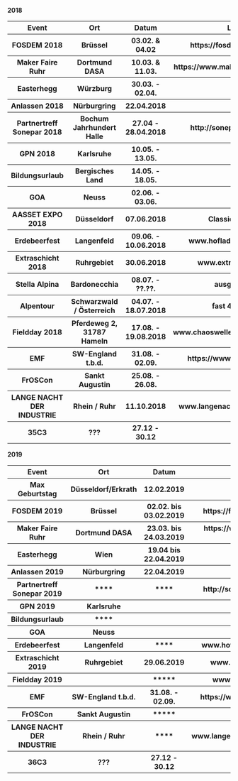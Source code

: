 **2018**

<TABLE>
<tr><th width=25%>Event</th><th width=25%>Ort</th><th width=20% >Datum</th><th width=30% >Link</th></tr>
<tr><th> FOSDEM 2018 </th><th> Brüssel </th><th> 03.02. & 04.02 </th><th> https://fosdem.org/2018/ </th></tr>
<tr><th> Maker Faire Ruhr </th><th>  Dortmund DASA </th><th>  10.03. & 11.03.          </th><th>         https://www.makerfaire-ruhr.com/      </th></tr>
<tr><th> Easterhegg</th><th>Würzburg  </th><th>     30.03. - 02.04.     </th><th>               </th></tr>
<tr><th>Anlassen 2018</th><th>Nürburgring</th><th>22.04.2018</th><th>               </th></tr>
<tr><th> Partnertreff Sonepar 2018</th><th>Bochum Jahrhundert Halle </th><th>27.04 - 28.04.2018</th><th>http://sonepar-events.de              </th></tr>
  
<tr><th>   GPN 2018      </th><th> Karlsruhe       </th><th>  10.05. - 13.05.      </th><th>               </th></tr>
<tr><th>   Bildungsurlaub   </th><th>  Bergisches Land      </th><th>  14.05. - 18.05.          </th><th>               </th></tr>
<tr><th>   GOA      </th><th>    Neuss     </th><th>     02.06. - 03.06.       </th><th>               </th></tr>
<tr><th>   AASSET EXPO 2018     </th><th>    Düsseldorf </th><th>     07.06.2018   </th><th>   Classic Remise </th></tr>
<tr><th>  Erdebeerfest </th><th>    Langenfeld </th><th>     09.06. - 10.06.2018       </th><th>   www.hofladen-weeger.de            </th></tr>

<tr><th>   Extraschicht 2018      </th><th>  Ruhrgebiet       </th><th>       30.06.2018     </th><th> www.extraschicht.de             </th></tr>
<tr><th>   Stella Alpina      </th><th>   Bardonecchia      </th><th>    08.07. - ??.??.        </th><th>  ausgefallen             </th></tr>

<tr><th>   Alpentour  </th><th>  Schwarzwald / Österreich      </th><th>    04.07. - 18.07.2018   </th><th>  fast 4000Km             </th></tr>

<tr><th>   Fieldday 2018  </th><th>  Pferdeweg 2, 31787 Hameln   </th><th>    17.08. - 19.08.2018   </th><th>  www.chaoswelle.de/Fieldday_2018</th></tr>

<tr><th>   EMF      </th><th>   SW-England t.b.d.      </th><th>   31.08. - 02.09.        </th><th>      https://www.emfcamp.org/         </th></tr>
<tr><th>   FrOSCon      </th><th>  Sankt Augustin      </th><th>   25.08. - 26.08.        </th><th>   ....          </th></tr>

<tr><th>LANGE NACHT DER INDUSTRIE  </th><th>  Rhein / Ruhr  </th><th>  11.10.2018 </th><th> www.langenachtderindustrie.de </th></tr>

<tr><th>   35C3   </th><th>   ???    </th><th>   27.12 - 30.12        </th><th>             </th></tr>
</TABLE>

**2019**

<TABLE>

<tr><th width=25%>Event</th><th width=25%>Ort</th><th width=20% >Datum</th><th width=30% >Link</th></tr>

<tr><th>   Max Geburtstag    </th><th>  Düsseldorf/Erkrath  </th><th>   12.02.2019  </th><th>             </th></tr>

<tr><th> FOSDEM 2019 </th><th> Brüssel </th><th> 02.02. bis 03.02.2019 </th><th> https://fosdem.org/2019/ </th></tr>

<tr><th> Maker Faire Ruhr </th><th>  Dortmund DASA </th><th>  23.03. bis 24.03.2019          </th><th>         https://www.makerfaire-ruhr.com/      </th></tr>


<tr><th> Easterhegg</th><th>Wien </th><th>     19.04 bis 22.04.2019   </th><th>               </th></tr>

<tr><th>Anlassen 2019</th><th>Nürburgring</th><th>22.04.2019</th><th>               </th></tr>

<tr><th> Partnertreff Sonepar 2019</th><th>****  </th><th>**** </th><th>http://sonepar-events.de              </th></tr>
  
<tr><th>   GPN 2019      </th><th> Karlsruhe       </th><th>        </th><th>               </th></tr>
<tr><th>   Bildungsurlaub   </th><th>  ****    </th><th>          </th><th>               </th></tr>
<tr><th>   GOA      </th><th>    Neuss     </th><th>            </th><th>               </th></tr>

<tr><th>  Erdebeerfest </th><th>    Langenfeld </th><th>     ****  </th><th>   www.hofladen-weeger.de            </th></tr>

<tr><th>   Extraschicht 2019      </th><th>  Ruhrgebiet       </th><th>       29.06.2019     </th><th> www.extraschicht.de             </th></tr>

<tr><th>   Fieldday 2019  </th><th>    </th><th>    *****  </th><th>  www.chaoswelle.de</th></tr>

<tr><th>   EMF      </th><th>   SW-England t.b.d.      </th><th>   31.08. - 02.09.        </th><th>      https://www.emfcamp.org/         </th></tr>

<tr><th>   FrOSCon      </th><th>  Sankt Augustin      </th><th>   *****       </th><th>   ....          </th></tr>

<tr><th>LANGE NACHT DER INDUSTRIE  </th><th>  Rhein / Ruhr  </th><th>  **** </th><th> www.langenachtderindustrie.de </th></tr>

<tr><th>   36C3   </th><th>   ???    </th><th>   27.12 - 30.12        </th><th>             </th></tr>

</TABLE>










